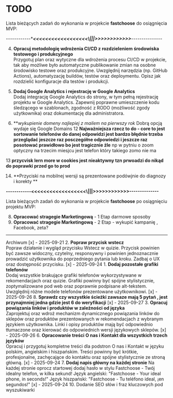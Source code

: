 # TODO

Lista bieżących zadań do wykonania w projekcie **fastchoose** do osiągnięcia MVP:

------------****************<<<<<<<<<<<<<<<<<<\\\|||>>>>>>>>>>>>***************---------------

4. **Opracuj metodologię wdrożenia CI/CD z rozdzieleniem środowiska testowego i produkcyjnego**  
   Przygotuj plan oraz wytyczne dla wdrożenia procesu CI/CD w projekcie, tak aby możliwe było automatyczne publikowanie zmian na osobne środowisko testowe oraz produkcyjne. Uwzględnij narzędzia (np. GitHub Actions), automatyzację buildów, testów oraz deploymentu. Opisz jak rozdzielić konfiguracje dla testów i produkcji.

5. **Dodaj Google Analytics i rejestrację w Google Analytics**  
   Dodaj integrację Google Analytics do strony, w tym pełną rejestrację projektu w Google Analytics. Zapewnij poprawne umieszczenie kodu śledzącego w szablonach, zgodność z RODO (możliwość zgody użytkownika) oraz dokumentację dla administratora.

11. ***wykupienie domeny najlepiej z mailem na pierwszy rok*
    Dobrą opcją wydaje się  Google Domains
12 **Najważniejsza rzecz to do - core to jest sortowanie telefonów do danej odpowidzi jest bardzo błędnie trzeba przeglądać jeszcze raz posczegółne odpowiedzi i jeszcze raz posotować prawidłowo bo jest tragicznie żle**
    np w pytniu o zoom optyczny na trzecim miesjcu jest telefon który takiego zomo nie ma
    
13 **przycvisk lern more w cookies jest nieaktywny tzn prwoadzi do nikąd do poprawki przed go to prod**
    
14. **Przyciski na mobilnej wersji są prezentowane podówjnie do diagnozy i korekty **
    
**------------<<<<<<<<<<<<<<<<<<\\\|||>>>>>>>>>>>>--------------**

Lista bieżących zadań do wykonania w projekcie **fastchoose** po osiągnięciu projektu MVP:

8. **Opracować stragegie Marketingową** - 1 Etap darmowe sposoby
9. **Opracować stragegie Marketingową** - 2 Etap - wykupić kampanię , Facebook, zeta?

   
-----------------
Archiwum 
[x] - 2025-09-21 2. **Popraw przycisk wstecz**  
   Popraw działanie i wygląd przycisku Wstecz w quizie. Przycisk powinien być zawsze widoczny, czytelny, responsywny i powinien jednoznacznie prowadzić użytkownika do poprzedniego pytania lub kroku. Zadbaj o UX oraz dostępność przycisku.
[x] - 2025-09-24 1. **Dodaj pozostałe grafiki telefonów**  
   Dodaj wszystkie brakujące grafiki telefonów wykorzystywane w rekomendacjach oraz quizie. Grafiki powinny być spójne stylistycznie, zoptymalizowane pod web oraz poprawnie podpisane alt-tekstem. Uwzględnij różne modele telefonów prezentowane użytkownikowi. 
 [x] - 2025-09-26  8. **Sprawdz czy wszystkie ścieżki zawsaze mają 5 pytań , jest przynajmniej jedna gdzie jest 6 do weryfikacji**
 [x] - 2025-09-27  3. **Opracuj powiązania linków i produktów w zależności od języka**  
   Zaprojektuj oraz wdroż mechanizm dynamicznego powiązania linków do sklepów oraz produktów prezentowanych w rekomendacjach z wybranym językiem użytkownika. Linki i opisy produktów mają być odpowiednio tłumaczone oraz kierować do odpowiednich wersji językowych sklepów.
[x] - 2025-09-26   6. **Opracowanie treści O nas i Kontakt dla wszystkich trzech języków**  
   Opracuj i przygotuj kompletne treści dla podstron O nas i Kontakt w języku polskim, angielskim i hiszpańskim. Treści powinny być krótkie, profesjonalne, zachęcające do kontaktu oraz spójne stylistycznie ze stroną główną.
[x] - 2025-09-24   7. **Dodaj napis główny na każdej stronie**
   Na każdej stronie oprocz startowej dodaj hasło w stylu Fastchoose - Twój idealny telefon, w kilka sekund!
   Język angielski: "Fastchoose - Your ideal phone, in seconds!"
   Język hiszpański: "Fastchoose - Tu teléfono ideal, ¡en segundos!"
 [x] - 2025-09-24  10. Dodanie SEO słów i fraz kluczowych pod wyszukiwarki   
